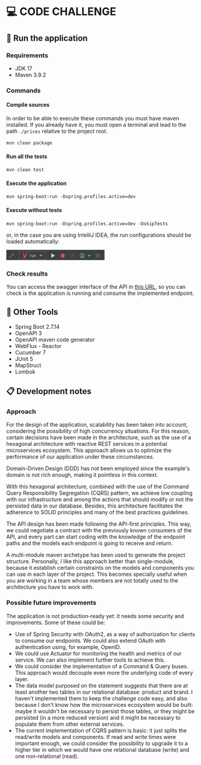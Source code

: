 # 💻 CODE CHALLENGE

## 🚀 Run the application

### Requirements

* JDK 17
* Maven 3.9.2

### Commands

#### Compile sources

In order to be able to execute these commands you must have maven installed. If you already have it, you must open a
terminal and lead to the path `./prices` relative to the project root.

```script
mvn clean package
```

#### Run all the tests

```script
mvn clean test
```

#### Execute the application

```script
mvn spring-boot:run -Dspring.profiles.active=dev
```

#### Execute without tests

```script
mvn spring-boot:run -Dspring.profiles.active=dev -DskipTests
```

or, in the case you are using IntelliJ IDEA, the run configurations should be loaded automatically:

![idea_run_configs.png](doc/idea_run_configs.png)

### Check results

You can access the swagger interface of the API in [this URL](http://localhost:8080/webjars/swagger-ui/index.html), so
you can check is the application is running and consume the implemented endpoint.

## 🔧 Other Tools

* Spring Boot 2.7.14
* OpenAPI 3
* OpenAPI maven code generator
* WebFlux - Reactor
* Cucumber 7
* JUnit 5
* MapStruct
* Lombok

## 📋 Development notes

### Approach

For the design of the application, scalability has been taken into account, considering the possibility of high
concurrency situations. For this reason, certain decisions have been made in the architecture, such as the use of a
hexagonal architecture with reactive REST services in a potential microservices ecosystem. This approach allows us to
optimize the performance of our application under these circumstances.

Domain-Driven Design (DDD) has not been employed since the example's domain is not rich enough, making it pointless
in this context.

With this hexagonal architecture, combined with the use of the Command Query Responsibility Segregation (CQRS) pattern,
we achieve low coupling with our infrastructure and among the actions that should modify or not the persisted data in
our database. Besides, this architecture facilitates the adherence to SOLID principles and many of the best practices
guidelines.

The API design has been made following the API-first principles. This way, we could negotiate a contract with the
previously known consumers of the API, and every part can start coding with the knowledge of the endpoint paths and
the models each endpoint is going to receive and return.

A multi-module maven archetype has been used to generate the project structure. Personally, I like this approach better
than single-module, because it establish certain constraints on the models and components you can use in each layer of
the project. This becomes specially useful when you are working in a team whose members are not totally used to the
architecture you have to work with.

### Possible future improvements

The application is not production-ready yet: it needs some security and improvements. Some of these could be:

* Use of Spring Security with OAuth2, as a way of authorization for clients to consume our endpoints. We could also
  extend OAuth with authentication using, for example, OpenID.
* We could use Actuator for monitoring the health and metrics of our service. We can also implement further tools to
  achieve this.
* We could consider the implementation of a Command & Query buses. This approach would decouple even more the underlying
  code of every layer.
* The data model purposed on the statement suggests that there are at least another two tables in our relational
  database: product and brand. I haven't implemented them to keep the challenge code easy, and also because I don't know
  how the microservices ecosystem would be built: maybe it wouldn't be necessary to persist those tables, or they might
  be persisted (in a more reduced version) and it might be necessary to populate them from other external services.
* The current implementation of CQRS pattern is basic: it just splits the read/write models and components. If read and
  write times were important enough, we could consider the possibility to upgrade it to a higher tier in which we would
  have one relational database (write) and one non-relational (read).
